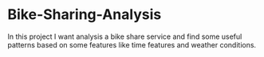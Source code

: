 # Bike-Sharing-Analysis
In this project I want analysis a bike share service and find some useful patterns based on some features like time features and weather conditions.

